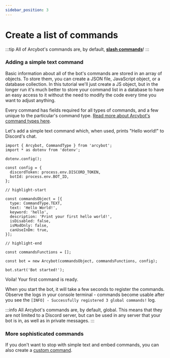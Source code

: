 ```yaml
---
sidebar_position: 3
---
```


# Create a list of commands

:::tip
All of Arcybot's commands are, by default, **[slash commands](https://support.discord.com/hc/en-us/articles/1500000368501-Slash-Commands-FAQ)**!
:::

### Adding a simple text command

Basic information about all of the bot's commands are stored in an array of objects. To store them, you can create a JSON file, JavaScript object, or a database collection. In this tutorial we'll just create a JS object, but in the longer run it's much better to store your command list in a database to have an easy access to it without the need to modify the code every time you want to adjust anything.

Every command has fields required for all types of commands, and a few unique to the particular's command type. [Read more about Arcybot's command types here](/docs/category/command-types).

Let's add a simple text command which, when used, prints "Hello world!" to Discord's chat.

```tsx title="index.js"
import { Arcybot, CommandType } from 'arcybot';
import * as dotenv from 'dotenv';

dotenv.config();

const config = {
  discordToken: process.env.DISCORD_TOKEN,
  botId: process.env.BOT_ID,
};

// highlight-start

const commandsObject = [{
  type: CommandType.TEXT,
  text: 'Hello World!',
  keyword: 'hello',
  description: 'Print your first hello world!',
  isDisabled: false,
  isModOnly: false,
  canUseInDm: true,
}];

// highlight-end

const commandsFunctions = [];

const bot = new Arcybot(commandsObject, commandsFunctions, config);

bot.start('Bot started!');
```

Voila! Your first command is ready.

When you start the bot, it will take a few seconds to register the commands. Observe the logs in your console terminal - commands become usable after you see the `[INFO] - Successfully registered 3 global commands!` log.

:::info
All Arcybot's commands are, by default, global. This means that they are not limited to a Discord server, but can be used in any server that your bot is in, as well as in private messages.
:::

### More sophisticated commands

If you don't want to stop with simple text and embed commands, you can also create a [custom command](/docs/commands/custom-command).
